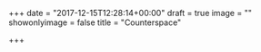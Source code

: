 +++
date = "2017-12-15T12:28:14+00:00"
draft = true
image = ""
showonlyimage = false
title = "Counterspace"

+++
